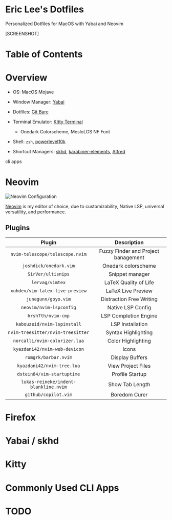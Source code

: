 # Eric Lee's Dotfiles

Personalized Dotfiles for MacOS with Yabai and Neovim

[SCREENSHOT]

# Table of Contents

# Overview

 - OS: MacOS Mojave
 - Window Manager: [Yabai](https://github.com/koekeishiya/yabai)
 - Dotfiles: [Git Bare](https://www.atlassian.com/git/tutorials/dotfiles)
 - Terminal Emulator: [Kitty Terminal](https://github.com/kovidgoyal/kitty)

    - Onedark Colorscheme, MesloLGS NF Font

 - Shell: `zsh`, [powerlevel10k](https://github.com/romkatv/powerlevel10k)
 - Shortcut Managers: [skhd](https://github.com/koekeishiya/skhd), [karabiner-elements](https://karabiner-elements.pqrs.org/), [Alfred](https://www.alfredapp.com/)

cli apps

# Neovim

![Neovim Configuration](/bin/neovim.png)

[Neovim](https://github.com/neovim/neovim) is my editor of choice, due to customizability, Native LSP, universal versatility, and performance.

## Plugins

| Plugin                                 | Description                          |
| :------------------------------------: | :----------------------------------: |
| `nvim-telescope/telescope.nvim`        | Fuzzy Finder and Project banagement  |
| `joshdick/onedark.vim`                 | Onedark colorscheme                  |
| `SirVer/ultisnips`                     | Snippet manager                      |
| `lervag/vimtex`                        | LaTeX Quality of Life                |
| `xuhdev/vim-latex-live-preview`        | LaTeX Live Preview                   |
| `junegunn/goyo.vim`                    | Distraction Free Writing             |
| `neovim/nvim-lspconfig`                | Native LSP Config                    |
| `hrsh7th/nvim-cmp`                     | LSP Completion Engine                |
| `kabouzeid/nvim-lspinstall`            | LSP Installation                     |
| `nvim-treesitter/nvim-treesitter`      | Syntax Highlighting                  |
| `norcalli/nvim-colorizer.lua`          | Color Highlighting                   |
| `kyazdani42/nvim-web-devicon`          | Icons                                |
| `romgrk/barbar.nvim`                   | Display Buffers                      |
| `kyazdani42/nvim-tree.lua`             | View Project Files                   |
| `dstein64/vim-startuptime`             | Profile Startup                      |
| `lukas-reineke/indent-blankline.nvim`  | Show Tab Length                      |
| `github/copilot.vim`                   | Boredom Curer                        |

# Firefox

# Yabai / skhd

# Kitty

# Commonly Used CLI Apps

# TODO
